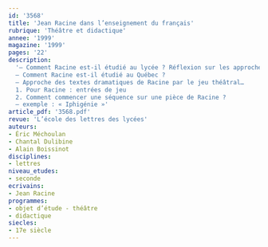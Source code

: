 ```yaml
---
id: '3568'
title: 'Jean Racine dans l’enseignement du français'
rubrique: 'Théâtre et didactique'
annee: '1999'
magazine: '1999'
pages: '22'
description: 
  '– Comment Racine est-il étudié au lycée ? Réflexion sur les approches du théâtre de Racine dans le secondaire…
  – Comment Racine est-il étudié au Québec ?
  – Approche des textes dramatiques de Racine par le jeu théâtral…
  1. Pour Racine : entrées de jeu
  2. Comment commencer une séquence sur une pièce de Racine ?
  – exemple : « Iphigénie »'
article_pdf: '3568.pdf'
revue: 'L’école des lettres des lycées'
auteurs:
- Éric Méchoulan
- Chantal Dulibine
- Alain Boissinot
disciplines:
- lettres
niveau_etudes:
- seconde
ecrivains:
- Jean Racine
programmes:
- objet d’étude - théâtre
- didactique
siecles:
- 17e siècle
---
```

